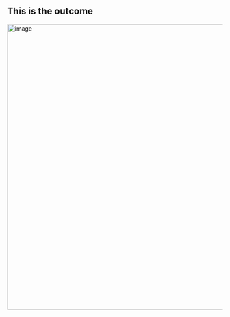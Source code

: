
## This is the outcome 
<img width="813" height="668" alt="image" src="https://github.com/user-attachments/assets/2083cf3d-1bea-4867-ab4e-90abac2678ff" />
